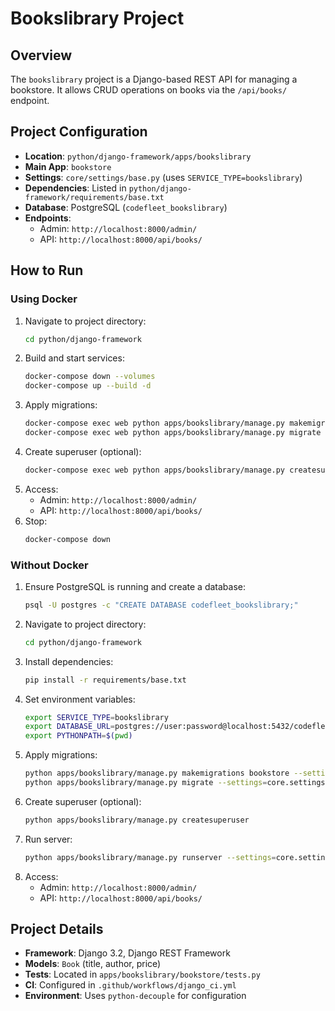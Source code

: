 # Bookslibrary Project

## Overview
The `bookslibrary` project is a Django-based REST API for managing a bookstore. It allows CRUD operations on books via the `/api/books/` endpoint.

## Project Configuration
- **Location**: `python/django-framework/apps/bookslibrary`
- **Main App**: `bookstore`
- **Settings**: `core/settings/base.py` (uses `SERVICE_TYPE=bookslibrary`)
- **Dependencies**: Listed in `python/django-framework/requirements/base.txt`
- **Database**: PostgreSQL (`codefleet_bookslibrary`)
- **Endpoints**:
  - Admin: `http://localhost:8000/admin/`
  - API: `http://localhost:8000/api/books/`

## How to Run

### Using Docker
1. Navigate to project directory:
   ```bash
   cd python/django-framework
   ```
2. Build and start services:
   ```bash
   docker-compose down --volumes
   docker-compose up --build -d
   ```
3. Apply migrations:
   ```bash
   docker-compose exec web python apps/bookslibrary/manage.py makemigrations bookstore --settings=core.settings.base
   docker-compose exec web python apps/bookslibrary/manage.py migrate --settings=core.settings.base
   ```
4. Create superuser (optional):
   ```bash
   docker-compose exec web python apps/bookslibrary/manage.py createsuperuser
   ```
5. Access:
   - Admin: `http://localhost:8000/admin/`
   - API: `http://localhost:8000/api/books/`
6. Stop:
   ```bash
   docker-compose down
   ```

### Without Docker
1. Ensure PostgreSQL is running and create a database:
   ```bash
   psql -U postgres -c "CREATE DATABASE codefleet_bookslibrary;"
   ```
2. Navigate to project directory:
   ```bash
   cd python/django-framework
   ```
3. Install dependencies:
   ```bash
   pip install -r requirements/base.txt
   ```
4. Set environment variables:
   ```bash
   export SERVICE_TYPE=bookslibrary
   export DATABASE_URL=postgres://user:password@localhost:5432/codefleet_bookslibrary
   export PYTHONPATH=$(pwd)
   ```
5. Apply migrations:
   ```bash
   python apps/bookslibrary/manage.py makemigrations bookstore --settings=core.settings.base
   python apps/bookslibrary/manage.py migrate --settings=core.settings.base
   ```
6. Create superuser (optional):
   ```bash
   python apps/bookslibrary/manage.py createsuperuser
   ```
7. Run server:
   ```bash
   python apps/bookslibrary/manage.py runserver --settings=core.settings.base
   ```
8. Access:
   - Admin: `http://localhost:8000/admin/`
   - API: `http://localhost:8000/api/books/`

## Project Details
- **Framework**: Django 3.2, Django REST Framework
- **Models**: `Book` (title, author, price)
- **Tests**: Located in `apps/bookslibrary/bookstore/tests.py`
- **CI**: Configured in `.github/workflows/django_ci.yml`
- **Environment**: Uses `python-decouple` for configuration